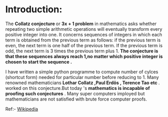 <h1>Introduction:</h1>
The <b>Collatz conjecture </b> or <b>3x + 1 problem</b> in mathematics asks whether repeating 
two simple arithmetic operations will eventually transform every positive integer into one. 
It concerns sequences of integers in which each term is obtained from the previous term as follows: 
if the previous term is even, the next term is one half of the previous term. 
If the previous term is odd, the next term is 3 times the previous term plus 1. 
<b>The conjecture is that these sequences always reach 1,no matter which positive integer is chosen to start the sequence .</b>

I have written a simple python programme to compute  number of cylces (shortcut form) needed for particular number before reducing to 1.
Many renowned mathematicians <b>Lothar Collatz ,Paul Erdös , Terence Tao etc </b>. worked on this conjecture.But today 's 
<b>mathematics is incapable of proofing such conjectures</b> . Many super computers imployed but mathematicians are not satisfied
with brute force computer proofs.

Ref:- <a href="https://en.wikipedia.org/wiki/Collatz_conjecture#Cycles" > Wikipedia </a>
